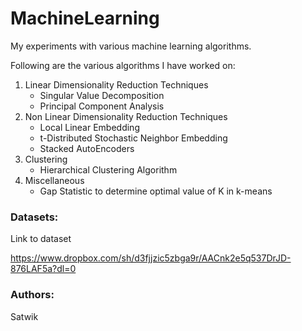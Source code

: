 # MachineLearning

My experiments with various machine learning algorithms.

Following are the various algorithms I have worked on:

1. Linear Dimensionality Reduction Techniques
	* Singular Value Decomposition
	* Principal Component Analysis
2. Non Linear Dimensionality Reduction Techniques
	* Local Linear Embedding
	* t-Distributed Stochastic Neighbor Embedding
	* Stacked AutoEncoders
3. Clustering
	* Hierarchical Clustering Algorithm
4. Miscellaneous
	* Gap Statistic to determine optimal value of K in k-means

### Datasets:
Link to dataset

https://www.dropbox.com/sh/d3fjjzic5zbga9r/AACnk2e5q537DrJD-876LAF5a?dl=0

### Authors:
Satwik
